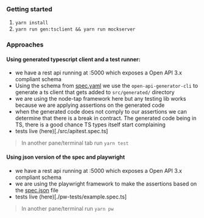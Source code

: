 ### Getting started

1. `yarn install`
2. `yarn run gen:tsclient && yarn run mockserver`



### Approaches

#### Using generated typescript client and a test runner:

- we have a rest api running at :5000 which exposes a Open API 3.x compliant schema
- Using the schema from [spec.yaml](./spec.yaml) we use the `open-api-generator-cli` to generate a ts client that gets added to `src/generated/` directory
- we are using the node-tap framework here but any testing lib works because we are applying assertions on the generated code
- when the generated code does not comply to our assertions we can determine that there is a break in contract. The generated code being in TS, there is a good chance TS types itself start complaining
- tests live (here)[./src/apitest.spec.ts]

> In another pane/terminal tab run `yarn test`

#### Using json version of the spec and playwright 

- we have a rest api running at :5000 which exposes a Open API 3.x compliant schema
- we are using the playwright framework to make the assertions based on the [spec.json](./spec.json) file
- tests live (here)[./pw-tests/example.spec.ts]

> In another pane/terminal run `yarn pw`
